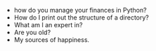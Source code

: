 - how do you manage your finances in Python?
- How do I print out the structure of a directory?
- What am I an expert in?
- Are you old?
- My sources of happiness.
